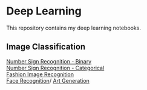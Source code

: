 # Deep Learning

This repository contains my deep learning notebooks. 

## Image Classification
[Number Sign Recognition - Binary](https://github.com/Rtavakol/Deep-Learning/blob/master/Number%20Sign%20Recognition/Binary_classification.ipynb) \
[Number Sign Recognition - Categorical](https://github.com/Rtavakol/Deep-Learning/blob/master/Number%20Sign%20Recognition/Categorical_classification.ipynb)\
[Fashion Image Recognition](https://github.com/Rtavakol/Deep-Learning/blob/master/Fashion%20Image%20Recognition/Image%20Classification.ipynb)\
[Face Recognition]()/
[Art Generation]()

 
